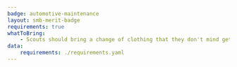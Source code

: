 ```yaml
---
badge: automotive-maintenance
layout: smb-merit-badge
requirements: true
whatToBring:
    - Scouts should bring a change of clothing that they don't mind getting dirty as some class work may get a little messy
data:
    requirements: ./requirements.yaml
---
```

